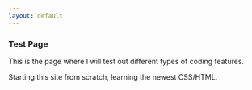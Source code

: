 ```yaml
---
layout: default
---
```

<div class="blurb">
         <section>
            <!-- FIRST BLOCK -->
            <div id="first-block">
               <div class="line">
                  <div class="margin-bottom">
                     <div class="margin">
                        <article class="s-12">
                           <h1>Test Page</h1>
                           <p>This is the page where I will test out different types of coding features.</p>
                           <p>Starting this site from scratch, learning the newest CSS/HTML.</p>
                        </article>
                     </div>
                  </div>
               </div>
            </div>
         </section>
</div><!-- /.blurb -->
